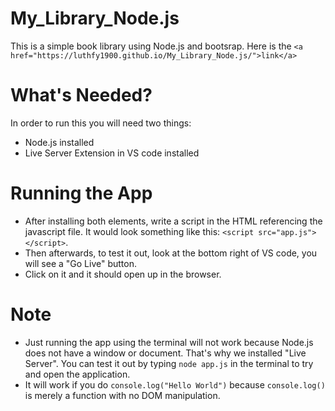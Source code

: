 # My_Library_Node.js
This is a simple book library using Node.js and bootsrap. Here is the ```<a href="https://luthfy1900.github.io/My_Library_Node.js/">link</a>```

# What's Needed?
In order to run this you will need two things:
* Node.js installed
* Live Server Extension in VS code installed

# Running the App
* After installing both elements, write a script in the HTML referencing the javascript file. It would look something like this:
```<script src="app.js"></script>```.
* Then afterwards, to test it out, look at the bottom right of VS code, you will see a "Go Live" button.
* Click on it and it should open up in the browser.

# Note
* Just running the app using the terminal will not work because Node.js does not have a window or document. That's why we installed "Live Server". You can test it out by typing ```node app.js``` in the terminal to try and open the application.
* It will work if you do ```console.log("Hello World")``` because ```console.log()``` is merely a function with no DOM manipulation.
